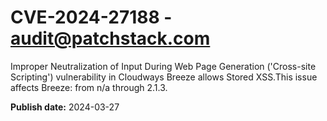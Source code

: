 # CVE-2024-27188 - audit@patchstack.com

Improper Neutralization of Input During Web Page Generation ('Cross-site Scripting') vulnerability in Cloudways Breeze allows Stored XSS.This issue affects Breeze: from n/a through 2.1.3.



**Publish date:** 2024-03-27
